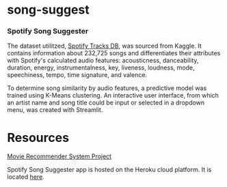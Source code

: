 # song-suggest

### Spotify Song Suggester

The dataset utilitzed, [Spotify Tracks DB](https://www.kaggle.com/zaheenhamidani/ultimate-spotify-tracks-db), was sourced from Kaggle.
It contains information about 232,725 songs and differentiates their attributes with Spotify's calculated audio features:
acousticness, danceability, duration, energy, instrumentalness, key, liveness, loudness, mode, speechiness, tempo, time signature, and valence.

To determine song similarity by audio features, a predictive model was trained using K-Means clustering.
An interactive user interface, from which an artist name and song title could be input or selected in a dropdown menu, was created with Streamlit.

# Resources
[Movie Recommender System Project](https://youtu.be/1xtrIEwY_zY)

Spotify Song Suggester app is hosted on the Heroku cloud platform.  It is located [here](https://spotifyrecommendation.herokuapp.com/).
